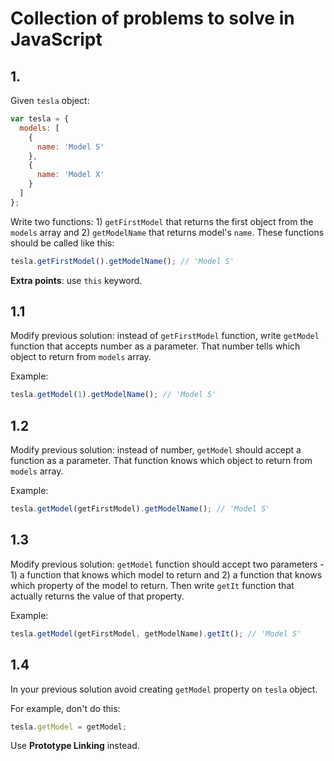 # Collection of problems to solve in JavaScript

## 1.

Given `tesla` object:

```js
var tesla = {
  models: [
    {
      name: 'Model S'
    },
    {
      name: 'Model X'
    }
  ]
};
```

Write two functions: 1) `getFirstModel` that returns the first object from the `models` array and 2) `getModelName` that returns model's `name`. These functions should be called like this:

```js
tesla.getFirstModel().getModelName(); // 'Model S'
```

__Extra points__: use `this` keyword.

## 1.1

Modify previous solution: instead of `getFirstModel` function, write `getModel` function that accepts number as a parameter. That number tells which object to return from `models` array.

Example:

```js
tesla.getModel(1).getModelName(); // 'Model S'
```

## 1.2

Modify previous solution: instead of number, `getModel` should accept a function as a parameter. That function knows which object to return from `models` array.

Example:

```js
tesla.getModel(getFirstModel).getModelName(); // 'Model S'
```

## 1.3

Modify previous solution: `getModel` function should accept two parameters - 1) a function that knows which model to return and 2) a function that knows which property of the model to return. Then write `getIt` function that actually returns the value of that property.

Example:

```js
tesla.getModel(getFirstModel, getModelName).getIt(); // 'Model S'
```

## 1.4

In your previous solution avoid creating `getModel` property on `tesla` object.

For example, don't do this:

```js
tesla.getModel = getModel;
```

Use __Prototype Linking__ instead.
